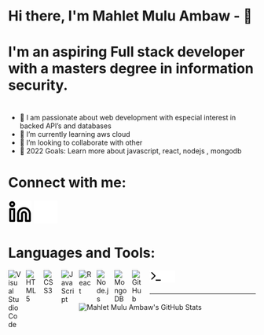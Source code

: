 # Hi there, I'm Mahlet Mulu Ambaw - 👋

# I'm an aspiring Full stack developer with a masters degree in information security.

#

- 🔭 I am passionate about web development with especial interest in backed API’s and databases
- 🌱 I’m currently learning aws cloud
- 👯 I’m looking to collaborate with other
- 🥅 2022 Goals: Learn more about javascript, react, nodejs , mongodb

# Connect with me:

[![website](./img/linkedin-light.svg)](https://linkedin.com/in/mahlet-mulu-ambaw-5891a9a7/#gh-light-mode-only)
[![website](./img/linkedin-dark.svg)](https://linkedin.com/in/mahlet-mulu-ambaw-5891a9a7/#gh-dark-mode-only)
&nbsp;&nbsp;

# Languages and Tools:

<img align="left" alt="Visual Studio Code" width="26px" src="https://cdn.jsdelivr.net/gh/devicons/devicon/icons/vscode/vscode-original.svg" style="padding-right:10px;" />
<img align="left" alt="HTML5" width="26px" src="https://cdn.jsdelivr.net/gh/devicons/devicon/icons/html5/html5-original.svg" style="padding-right:10px;" />
<img align="left" alt="CSS3" width="26px" src="https://cdn.jsdelivr.net/gh/devicons/devicon/icons/css3/css3-original.svg" style="padding-right:10px;" />
<img align="left" alt="JavaScript" width="26px" src="https://cdn.jsdelivr.net/gh/devicons/devicon/icons/javascript/javascript-original.svg" style="padding-right:10px;" />
<img align="left" alt="React" width="26px" src="https://cdn.jsdelivr.net/gh/devicons/devicon/icons/react/react-original.svg" style="padding-right:10px;" />
<img align="left" alt="Node.js" width="26px" src="https://cdn.jsdelivr.net/gh/devicons/devicon/icons/nodejs/nodejs-original.svg" style="padding-right:10px;" />
<img align="left" alt="MongoDB" width="26px" src="https://cdn.jsdelivr.net/gh/devicons/devicon/icons/mongodb/mongodb-original.svg" style="padding-right:10px;" />
<img align="left" alt="GitHub" width="26px" src="https://user-images.githubusercontent.com/3369400/139448065-39a229ba-4b06-434b-bc67-616e2ed80c8f.png" style="padding-right:10px;" />
<img align="left" alt="Terminal" width="26px" src="./img/terminal-light.svg" />
<img align="left" alt="Terminal" width="26px" src="./img/terminal-dark.svg" />

<br />
<br />

---

  <img align="left" alt="Mahlet Mulu Ambaw's GitHub Stats" src="https://github-readme-stats.vercel.app/api?username=Mahiambaw&show_icons=true&hide_border=false&title_color=ff652f&icon_color=FFE400&bg_color=09131B&text_color=ffffff&border_color=0c1a25" />

[linkedin]: https://linkedin.com/in/mahlet-mulu-ambaw-5891a9a7/

